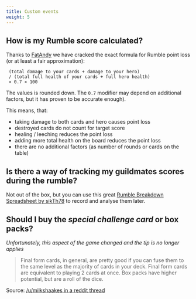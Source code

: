 ```yaml
---
title: Custom events
weight: 5
---
```


## How is my Rumble score calculated?

Thanks to [FatAndy](http://www.kongregate.com/forums/727066-general/topics/823701-formula-for-a-players-score-in-the-rumble-solved)
we have cracked the exact formula for Rumble point loss (or at least a fair approximation):

```
 (total damage to your cards + damage to your hero)
 / (total full health of your cards + full hero health)
 × 0.7 × 100
```

The values is rounded down. The `0.7` modifier may depend on additional factors, but it has proven to be accurate enough).

This means, that:

 * taking damage to both cards and hero causes point loss
 * destroyed cards do not count for target score
 * healing / leeching reduces the point loss
 * adding more total health on the board reduces the point loss
 * there are no additional factors (as number of rounds or cards on the table)

## Is there a way of tracking my guildmates scores during the rumble?

Not out of the box, but you can use this great [Rumble Breakdown Spreadsheet by sikTh78](https://docs.google.com/spreadsheets/d/1ITYLGKTWYVaN4OBRnyp-n0C65DzLzWCOiboTmRkUXe4/edit?usp=sharing) to record and analyse them later.

## Should I buy the *special challenge card* or box packs?

*Unfortunately, this aspect of the game changed and the tip is no longer applies*

> Final form cards, in general, are pretty good if you can fuse them to the same level as the majority of cards in your deck. Final form cards are equivalent to playing 2 cards at once. Box packs have higher potential, but are a roll of the dice.

Source: [/u/milkshaakes in a reddit thread](https://www.reddit.com/r/AnimationThrowdown/comments/58rcth/faq_answers_miilkshakes_stash_of_resources/)
